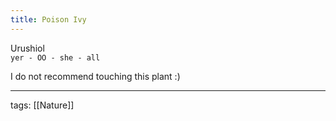 ```yaml
---
title: Poison Ivy
---
```


Urushiol  
`yer - OO - she - all`  

I do not recommend touching this plant :)  

---

tags: [[Nature]]